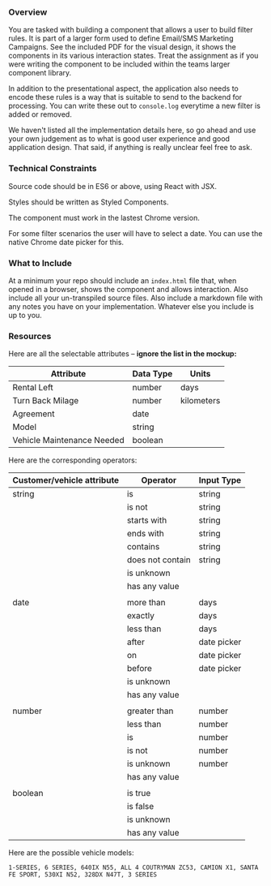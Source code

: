 ### Overview

You are tasked with building a component that allows a user to build filter
rules. It is part of a larger form used to define Email/SMS Marketing
Campaigns. See the included PDF for the visual design, it shows the components
in its various interaction states. Treat the assignment as if you were writing
the component to  be included within the teams larger component library.

In addition to the presentational aspect, the application also needs to encode
these rules is a way that is suitable to send to the backend for processing.
You can write these out to `console.log` everytime a new filter is
added or removed.

We haven't listed all the implementation details here, so go ahead and use your
own judgement as to what is good user experience and good application design.
That said, if anything is really unclear feel free to ask.


### Technical Constraints

Source code should be in ES6 or above, using React with JSX.

Styles should be written as Styled Components.

The component must work in the lastest Chrome version.

For some filter scenarios the user will have to select a date. You can use the native Chrome date picker for this.


### What to Include

At a minimum your repo should include an `index.html` file that, when opened in
a browser, shows the component and allows interaction. Also include all your
un-transpiled source files. Also include a markdown file with any notes you have on your implementation. Whatever else you include is up to you.


### Resources

Here are all the selectable attributes – __ignore the list in the mockup:__

| Attribute                  | Data Type |  Units     |
|----------------------------|-----------|------------|
| Rental Left                | number    | days       |
| Turn Back Milage           | number    | kilometers |
| Agreement                  | date      |            |
| Model                      | string    |            |
| Vehicle Maintenance Needed | boolean   |            ||


Here are the corresponding operators:

| Customer/vehicle attribute | Operator         | Input Type  |
|----------------------------|------------------|-------------|
| string                     | is               | string      |
|                            | is not           | string      |
|                            | starts with      | string      |
|                            | ends with        | string      |
|                            | contains         | string      |
|                            | does not contain | string      |
|                            | is unknown       |             |
|                            | has any value    |             |
|                            |                  |             |
| date                       | more than        | days        |
|                            | exactly          | days        |
|                            | less than        | days        |
|                            | after            | date picker |
|                            | on               | date picker |
|                            | before           | date picker |
|                            | is unknown       |             |
|                            | has any value    |             |
|                            |                  |             |
| number                     | greater than     | number      |
|                            | less than        | number      |
|                            | is               | number      |
|                            | is not           | number      |
|                            | is unknown       | number      |
|                            | has any value    |             |
|                            |                  |             |
| boolean                    | is true          |             |
|                            | is false         |             |
|                            | is unknown       |             |
|                            | has any value    |             ||


Here are the possible vehicle models:

`1-SERIES, 6 SERIES, 640IX N55, ALL 4 COUTRYMAN ZC53, CAMION X1, SANTA FE SPORT,
530XI N52, 328DX N47T, 3 SERIES`
